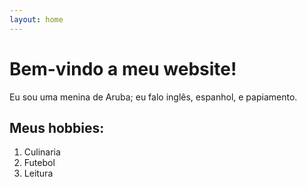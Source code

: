 ```yaml
---
layout: home
---
```

# Bem-vindo a meu website!
Eu sou uma menina de Aruba; eu falo inglês, espanhol, e papiamento. 


## Meus hobbies:
1. Culinaria
2. Futebol
3. Leitura
